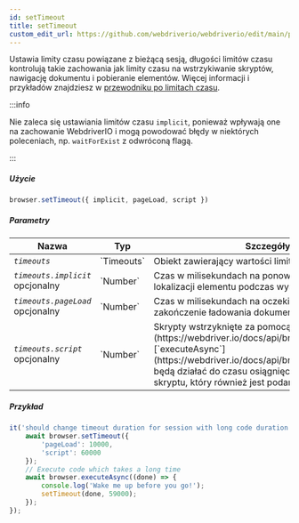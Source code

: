 ```yaml
---
id: setTimeout
title: setTimeout
custom_edit_url: https://github.com/webdriverio/webdriverio/edit/main/packages/webdriverio/src/commands/browser/setTimeout.ts
---
```


Ustawia limity czasu powiązane z bieżącą sesją, długości limitów czasu kontrolują takie 
zachowania jak limity czasu na wstrzykiwanie skryptów, nawigację dokumentu i pobieranie elementów.
Więcej informacji i przykładów znajdziesz w [przewodniku po limitach czasu](https://webdriver.io/docs/timeouts#selenium-timeouts).

:::info

Nie zaleca się ustawiania limitów czasu `implicit`, ponieważ wpływają one na zachowanie WebdriverIO
i mogą powodować błędy w niektórych poleceniach, np. `waitForExist` z odwróconą flagą.

:::

##### Użycie

```js
browser.setTimeout({ implicit, pageLoad, script })
```

##### Parametry

<table>
  <thead>
    <tr>
      <th>Nazwa</th><th>Typ</th><th>Szczegóły</th>
    </tr>
  </thead>
  <tbody>
    <tr>
      <td><code><var>timeouts</var></code></td>
      <td>`Timeouts`</td>
      <td>Obiekt zawierający wartości limitów czasu sesji</td>
    </tr>
    <tr>
      <td><code><var>timeouts.implicit</var></code><br /><span className="label labelWarning">opcjonalny</span></td>
      <td>`Number`</td>
      <td>Czas w milisekundach na ponowienie strategii lokalizacji elementu podczas wyszukiwania elementu.</td>
    </tr>
    <tr>
      <td><code><var>timeouts.pageLoad</var></code><br /><span className="label labelWarning">opcjonalny</span></td>
      <td>`Number`</td>
      <td>Czas w milisekundach na oczekiwanie na zakończenie ładowania dokumentu.</td>
    </tr>
    <tr>
      <td><code><var>timeouts.script</var></code><br /><span className="label labelWarning">opcjonalny</span></td>
      <td>`Number`</td>
      <td>Skrypty wstrzyknięte za pomocą [`execute`](https://webdriver.io/docs/api/browser/execute) lub [`executeAsync`](https://webdriver.io/docs/api/browser/executeAsync) będą działać do czasu osiągnięcia limitu czasu skryptu, który również jest podany w milisekundach.</td>
    </tr>
  </tbody>
</table>

##### Przykład

```js title="setTimeout.js"
it('should change timeout duration for session with long code duration', async () => {
    await browser.setTimeout({
        'pageLoad': 10000,
        'script': 60000
    });
    // Execute code which takes a long time
    await browser.executeAsync((done) => {
        console.log('Wake me up before you go!');
        setTimeout(done, 59000);
    });
});
```